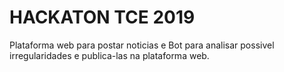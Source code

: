 # HACKATON TCE 2019

Plataforma web para postar noticias e
Bot para analisar possivel irregularidades e publica-las na plataforma web.
